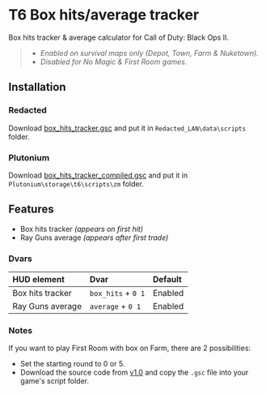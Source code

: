 # T6 Box hits/average tracker

Box hits tracker & average calculator for Call of Duty: Black Ops II.

> * *Enabled on survival maps only (Depot, Town, Farm & Nuketown).*
> * *Disabled for No Magic & First Room games.*

## Installation

### Redacted

Download [box_hits_tracker.gsc](https://github.com/SamRemix/box-hits-tracker/blob/main/box_hits_tracker.gsc) and put it in `Redacted_LAN\data\scripts` folder.

### Plutonium

Download [box_hits_tracker_compiled.gsc](https://github.com/SamRemix/box-hits-tracker/blob/main/box_hits_tracker_compiled.gsc) and put it in `Plutonium\storage\t6\scripts\zm` folder.

## Features

- Box hits tracker *(appears on first hit)*
- Ray Guns average *(appears after first trade)*

### Dvars

| HUD element      | Dvar               | Default |
| :--------------- | :----------------- | :------ |
| Box hits tracker | `box_hits` + `0 1` | Enabled |
| Ray Guns average | `average` + `0 1`  | Enabled |

### Notes

If you want to play First Room with box on Farm, there are 2 possibilities:

- Set the starting round to 0 or 5.
- Download the source code from [v1.0](https://github.com/SamRemix/box-hits-tracker/releases/tag/v1.0) and copy the `.gsc` file into your game's script folder.